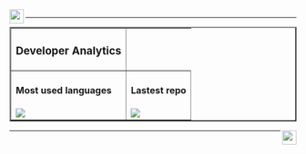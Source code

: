 <img src="https://williamgregorio.github.io/assets/logo.png" width="25" height="25" align="left"/>
<hr>


<table cellpadding="0" cellspacing="0" border="2" style="margin="0 auto;" >
  <tbody>
    <tr>
      <td>
        <h3>Developer Analytics</h3>
      </td>
    </tr>
    <tr>
      <td>
        <h4>Most used languages</h4>
        <img align="center" src="https://github-readme-stats.vercel.app/api/top-langs/?username=williamgregorio&layout=pie&hide_title=true&langs_count=5" />
      </td>
      <td>
        <h4>Lastest repo</h4>
        <img align="center" src="https://github-readme-stats.vercel.app/api/pin/?username=williamgregorio&repo=shopify_theme" />
      </td>
    </tr>
  </tbody>
</table>


<img src="https://williamgregorio.github.io/assets/logo.png" width="25" height="25" align="right"/>
<hr>


